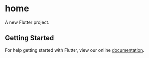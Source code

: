 # home

A new Flutter project.

## Getting Started

For help getting started with Flutter, view our online
[documentation](https://flutter.io/).
